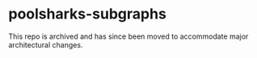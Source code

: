 # poolsharks-subgraphs

This repo is archived and has since been moved to accommodate major architectural changes.
